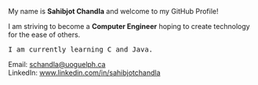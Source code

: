My name is **Sahibjot Chandla** and welcome to my GitHub Profile! <br />

I am striving to become a **Computer Engineer** hoping to create technology for the ease of others. <br />

<pre>
I am currently learning C and Java. 
</pre>

Email: schandla@uoguelph.ca <br />
LinkedIn: www.linkedin.com/in/sahibjotchandla <br />
